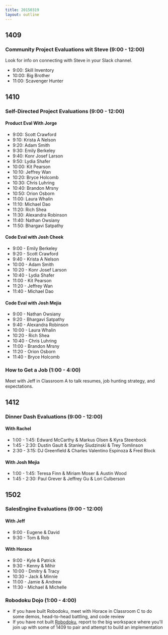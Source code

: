 ```yaml
---
title: 20150319
layout: outline
---
```


## 1409

### Community Project Evaluations wit Steve (9:00 - 12:00)

Look for info on connecting with Steve in your Slack channel.

* 9:00: Skill Inventory
* 10:00: Big Brother
* 11:00: Scavenger Hunter

## 1410

### Self-Directed Project Evaluations (9:00 - 12:00)

#### Product Eval With Jorge

* 9:00: Scott Crawford
* 9:10: Krista A Nelson
* 9:20: Adam Smith
* 9:30: Emily Berkeley
* 9:40: Konr Josef Larson
* 9:50: Lydia Shafer
* 10:00: Kit Pearson
* 10:10: Jeffrey Wan
* 10:20: Bryce Holcomb
* 10:30: Chris Luhring
* 10:40: Brandon Mrsny
* 10:50: Orion Osborn
* 11:00: Laura Whalin
* 11:10: Michael Dao
* 11:20: Rich Shea
* 11:30: Alexandra Robinson
* 11:40: Nathan Owsiany
* 11:50: Bhargavi Satpathy

#### Code Eval with Josh Cheek

* 9:00 - Emily Berkeley
* 9:20 - Scott Crawford
* 9:40 - Krista A Nelson
* 10:00 - Adam Smith
* 10:20 - Konr Josef Larson
* 10:40 - Lydia Shafer
* 11:00 - Kit Pearson
* 11:20 - Jeffrey Wan
* 11:40 - Michael Dao

#### Code Eval with Josh Mejia

* 9:00 - Nathan Owsiany
* 9:20 - Bhargavi Satpathy
* 9:40 - Alexandra Robinson
* 10:00 - Laura Whalin
* 10:20 - Rich Shea
* 10:40 - Chris Luhring
* 11:00 - Brandon Mrsny
* 11:20 - Orion Osborn
* 11:40 - Bryce Holcomb

### How to Get a Job (1:00 - 4:00)

Meet with Jeff in Classroom A to talk resumes, job hunting strategy, and expectations.

## 1412

### Dinner Dash Evaluations (9:00 - 12:00)

#### With Rachel

* 1:00 - 1:45: Edward McCarthy & Markus Olsen & Kyra Steenbock
* 1:45 - 2:30: Dustin Gault & Stanley Siudzinski & Trey Tomlinson
* 2:30 - 3:15: DJ Greenfield & Charles Valentino Espinoza & Fred Block

#### With Josh Mejia

* 1:00 - 1:45: Teresa Finn & Miriam Moser & Austin Wood
* 1:45 - 2:30: Paul Grever & Jeffrey Gu & Lori Culberson

## 1502

### SalesEngine Evaluations (9:00 - 12:00)

#### With Jeff

* 9:00 - Eugene & David
* 9:30 - Tom & Rob

#### With Horace

* 9:00 - Kyle & Patrick
* 9:30 - Kenny & Mihir
* 10:00 - Dmitry & Tracy
* 10:30 - Jack & Minnie
* 11:00 - Jamie & Andrew
* 11:30 - Michael & Michelle

### Robodoku Dojo (1:00 - 4:00)

* If you have built Robodoku, meet with Horace in Classroom C to do some demos,
head-to-head battling, and code review
* If you have not built [Robodoku](https://github.com/turingschool/challenges/blob/master/robodoku.markdown), report to the big workspace where you'll join
up with some of 1409 to pair and attempt to build an implementation
